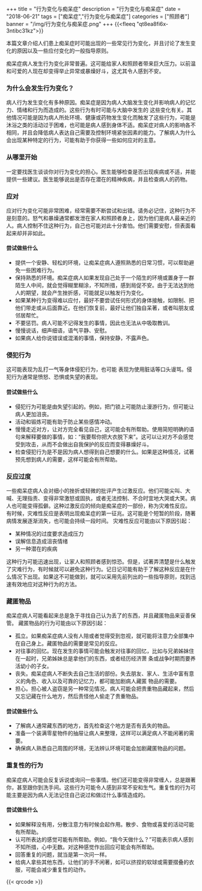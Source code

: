 ﻿+++
title = "行为变化与痴呆症"
description = "行为变化与痴呆症"
date = "2018-06-21"
tags = ["痴呆症","行为变化与痴呆症"]
categories = ["照顾者"]
banner = "/img/行为变化与痴呆症.png"
+++
{{<fleeq "qt8ea8fi6x-3ntibc31kz">}}

本篇文章介绍人们患上痴呆症时可能出现的一些常见行为变化，并且讨论了发生变化的原因以及一些应付变化的一般指导原则。

痴呆症病人发生行为变化非常普遍。这可能给家人和照顾者带来巨大压力。以前温和可爱的人现在却变得举止异常或暴燥好斗，这尤其令人感到不安。

### 为什么会发生行为变化？ 
病人行为发生变化有多种原因。痴呆症是因为病人大脑发生变化并影响病人的记忆力、情绪和行为而造成的。这些行为有时可能与大脑中发生的 这些变化有关。其他情况可能是因为病人所处环境、健康或药物发生变化而触发了这些行为，可能是沐浴之类的活动过于困难，也可能是病人感到身体不适。痴呆症对病人的影响各不相同，并且会降低病人表达自己需要及控制环境紧张因素的能力。了解病人为什么会出现某种特定的行为，可能有助于你获得一些如何应对的主意。

### 从哪里开始 
一定要找医生谈谈你对行为变化的担心。医生能够检查是否出现疾病或不适，并能提供一些建议。医生能够说出是否存在潜在的精神疾病，并且检查病人的药物。

### 应对 
应对行为变化可能非常困难，经常需要不断尝试和出错。请务必记住，这种行为不是刻意的。怒气和暴燥通常都发泄在家人和照顾者身上，因为他们是病人最亲近的人。病人控制不住这种行为，自己也可能对此十分害怕。他们需要安慰，但表面看起来却并非如此。

#### 尝试做些什么 

- 提供一个安静、轻松的环境，让痴呆症病人遵照熟悉的日常习惯，可以帮助避免一些困难行为。
- 保持熟悉的环境。痴呆症病人如果发现自己处于一个陌生的环境或置身于一群陌生人中间，就会觉得糊里糊涂，不知所措，感到局促不安。由于无法达到他人的期望，就会产生挫折感，可能就足以触发行为变化。 
- 如果某种行为变得难以应付，最好不要尝试任何形式的身体接触，如限制、把他们带走或从后面靠近。在他们恢复前，最好让他们独自呆著，或者叫朋友或邻居帮忙。 
- 不要惩罚。病人可能不记得发生的事情，因此也无法从中吸取教训。
- 慢慢说话，细声细语，语气平静、安慰。 
- 如果病人给你说错误或混淆的事情，保持安静，不露声色。


### 侵犯行为 
这可能表现为乱打一气等身体侵犯行为，也可能 表现为使用脏话等口头谩骂。侵犯行为通常是愤怒、恐惧或失望的表现。

#### 尝试做些什么 

- 侵犯行为可能是由失望引起的。例如，把门锁上可能防止漫游行为，但可能让病人更加沮丧。
- 活动和锻炼可能有助于防止某些感情冲动。 
- 慢慢走近对方，让对方完全看见自己，这可能会有所帮助。使用简短明确的语句来解释要做的事情，如：“我要帮你把大衣脱下来”。这可以让对方不会感觉受到攻击，从而不会做出自我保护的反应而变得暴燥好斗。 
- 检查侵犯行为是不是因为病人想得到自己想要的什么。如果是这种情况，试著预先想到病人的需要，这样可能会有所帮助。


### 反应过度 
一些痴呆症病人会对细小的挫折或轻微的批评产生过激反应。他们可能尖叫、大喊、无理指责、变得非常激怒或固执，或者无法控制、不合时宜地大哭或大笑。病人也可能变得孤僻。这种过激反应的倾向是痴呆症的一部份，称为灾难性反应。
有时候，灾难性反应是表明出现痴呆症的第一征兆。这可能是个短暂的阶段，随著病情发展逐渐消失，也可能会持续一段时间。
灾难性反应可能由以下原因引起：

- 某种情况的过度要求造成压力 
- 误解信息造成沮丧情绪 
- 另一种潜在的疾病 

这种行为可能迅速出现，让家人和照顾者感到惊恐。但是，试著弄清楚是什么触发了灾难行为，有时候就可以避免这种行为。记日记可能有助于了解这种反应是在什么情况下出现。如果这不可能做到，就可以采用先前列出的一些指导原则，找到迅速有效地应对这种行为的方法。

### 藏匿物品 
痴呆症病人可能看起来总是急于寻找自己认为丢了的东西，并且藏匿物品来妥善保管。
藏匿物品的行为可能由以下原因引起：

- 孤立。如果痴呆症病人没有人陪或者觉得受到忽视，就可能将注意力全部集中在自己身上。藏匿物品的需要是常见的反应。 
- 对往事的回忆。现在发生的事情可能会触发对往事的回忆，比如与兄弟姊妹住在一起时，兄弟姊妹总是拿他们的东西，或者经历经济萧 条或战争时期而要养活幼小的子女。 
- 丧失。痴呆症病人不断失去自己生活的部份。失去朋友、家人、生活中富有意义的角色、收入以及可靠的记忆力，都可能加剧病人藏匿 物品的需要。
- 担心。担心被人盗窃是另一种常见情况。病人可能会把贵重物品藏起来，然后又忘记藏在什么地方，然后责怪他人偷走了贵重物品。

#### 尝试做些什么 

- 了解病人通常藏东西的地方，首先检查这个地方是否有丢失的物品。
- 准备一个装满零星物件的抽屉让病人来整理，这样可以满足病人不能闲著的需要。 
- 确保病人熟悉自己周围的环境，无法辨认环境可能会加剧藏匿物品的问题。



### 重复性的行为 
痴呆症病人可能会反复诉说或询问一些事情。他们还可能变得非常缠人，总是跟著你，甚至跟你到洗手间。这些行为可能令人感到非常不安和生气。重复性的行为可能主要是因为病人无法记住自己说过和做过什么事情造成的。

#### 尝试做些什么 
- 如果解释没有用，分散注意力有时候会起作用。散步、食物或喜爱的活动可能有所帮助。 
- 认可所表达的感觉可能有所帮助。例如，“我今天做什么？”可能表示病人感到不知所措，心中无数。对这种感觉作出回应可能会有所帮助。
- 回答重复的问题，就当是第一次问一样。 
- 给病人拿些其他东西，让他们的手不闲著，如可以挤捏的软球或需要摺叠的衣服，可能会减少重复性的动作。

{{< qrcode >}}